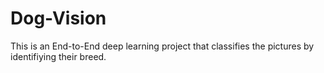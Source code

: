 # Dog-Vision
This is an End-to-End deep learning project that classifies the pictures by identifiying their breed.
